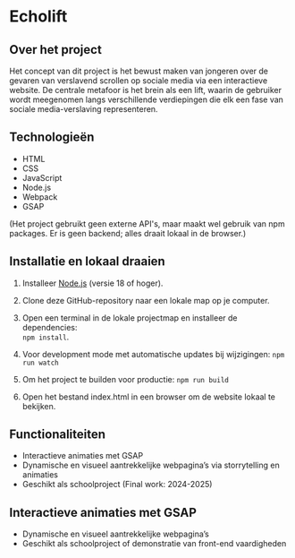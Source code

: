 # Echolift

## Over het project
Het concept van dit project is het bewust maken van jongeren over de gevaren van verslavend scrollen op sociale media via een interactieve website. De centrale metafoor is het brein als een lift, waarin de gebruiker wordt meegenomen langs verschillende verdiepingen die elk een fase van sociale media-verslaving representeren.

## Technologieën
- HTML  
- CSS  
- JavaScript  
- Node.js  
- Webpack  
- GSAP  

(Het project gebruikt geen externe API's, maar maakt wel gebruik van npm packages. Er is geen backend; alles draait lokaal in de browser.)

## Installatie en lokaal draaien
1. Installeer [Node.js](https://nodejs.org/) (versie 18 of hoger).  
2. Clone deze GitHub-repository naar een lokale map op je computer.  
3. Open een terminal in de lokale projectmap en installeer de dependencies:  
   `npm install`.

4. Voor development mode met automatische updates bij wijzigingen:
   `npm run watch`

5. Om het project te builden voor productie:
   `npm run build`

6. Open het bestand index.html in een browser om de website lokaal te bekijken.



## Functionaliteiten
- Interactieve animaties met GSAP
- Dynamische en visueel aantrekkelijke webpagina’s via storrytelling en animaties
- Geschikt als schoolproject (Final work: 2024-2025)

## Interactieve animaties met GSAP
- Dynamische en visueel aantrekkelijke webpagina’s
- Geschikt als schoolproject of demonstratie van front-end vaardigheden


